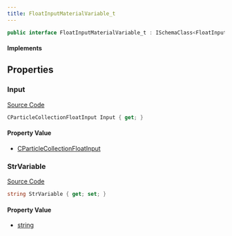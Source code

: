 ```yaml
---
title: FloatInputMaterialVariable_t
---
```


```csharp
public interface FloatInputMaterialVariable_t : ISchemaClass<FloatInputMaterialVariable_t>, ISchemaField, ISchemaClass, INativeHandle
```

#### Implements

## Properties

### Input

[Source Code](https://github.com/swiftly-solution/swiftlys2/blob/main/managed/src/SwiftlyS2.Generated/Schemas/Interfaces/FloatInputMaterialVariable_t.cs#L19)

```csharp
CParticleCollectionFloatInput Input { get; }
```

#### Property Value

- [CParticleCollectionFloatInput](/docs/api/shared/schemadefinitions/cparticlecollectionfloatinput)

### StrVariable

[Source Code](https://github.com/swiftly-solution/swiftlys2/blob/main/managed/src/SwiftlyS2.Generated/Schemas/Interfaces/FloatInputMaterialVariable_t.cs#L17)

```csharp
string StrVariable { get; set; }
```

#### Property Value

- [string](https://learn.microsoft.com/dotnet/api/system.string)

